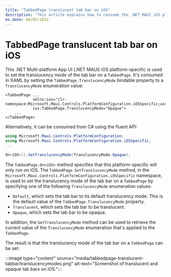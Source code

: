 ```yaml
---
title: "TabbedPage translucent tab bar on iOS"
description: "This article explains how to consume the .NET MAUI iOS platform-specific that sets the translucency mode of the tab bar on a TabbedPage."
ms.date: 04/05/2022
---
```


# TabbedPage translucent tab bar on iOS

This .NET Multi-platform App UI (.NET MAUI) iOS platform-specific is used to set the translucency mode of the tab bar on a `TabbedPage`. It's consumed in XAML by setting the `TabbedPage.TranslucencyMode` bindable property to a `TranslucencyMode` enumeration value:

```xaml
<TabbedPage ...
            xmlns:ios="clr-namespace:Microsoft.Maui.Controls.PlatformConfiguration.iOSSpecific;assembly=Microsoft.Maui.Controls"
            ios:TabbedPage.TranslucencyMode="Opaque">
    ...
</TabbedPage>
```

Alternatively, it can be consumed from C# using the fluent API:

```csharp
using Microsoft.Maui.Controls.PlatformConfiguration;
using Microsoft.Maui.Controls.PlatformConfiguration.iOSSpecific;
...

On<iOS>().SetTranslucencyMode(TranslucencyMode.Opaque);
```

The `TabbedPage.On<iOS>` method specifies that this platform-specific will only run on iOS. The `TabbedPage.SetTranslucencyMode` method, in the `Microsoft.Maui.Controls.PlatformConfiguration.iOSSpecific` namespace, is used to set the translucency mode of the tab bar on a `TabbedPage` by specifying one of the following `TranslucencyMode` enumeration values:

- `Default`, which sets the tab bar to its default translucency mode. This is the default value of the `TabbedPage.TranslucencyMode` property.
- `Translucent`, which sets the tab bar to be translucent.
- `Opaque`, which sets the tab bar to be opaque.

In addition, the `GetTranslucencyMode` method can be used to retrieve the current value of the `TranslucencyMode` enumeration that's applied to the `TabbedPage`.

The result is that the translucency mode of the tab bar on a `TabbedPage` can be set:

:::image type="content" source="media/tabbedpage-translucent-tabbar/translucencymodes.png" alt-text="Screenshot of translucent and opaque tab bars on iOS.":::

